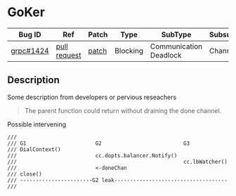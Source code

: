 
# GoKer

| Bug ID|  Ref | Patch | Type | SubType | SubsubType |
| ----  | ---- | ----  | ---- | ---- | ---- |
|[grpc#1424]|[pull request]|[patch]| Blocking | Communication Deadlock | Channel |

[grpc#1424]:(grpc1424_test.go)
[patch]:https://github.com/grpc/grpc-go/pull/1424/files
[pull request]:https://github.com/grpc/grpc-go/pull/1424
 
## Description

Some description from developers or pervious reseachers

> The parent function could return without draining the done channel.

Possible intervening

```
///
/// G1                      G2                          G3
/// DialContext()
///                         cc.dopts.balancer.Notify()
///                                                     cc.lbWatcher()
///                         <-doneChan
/// close()
/// -----------------------G2 leak------------------------------------
///
```

